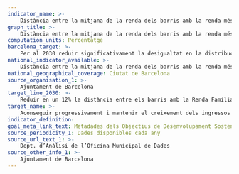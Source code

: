 ```yaml
---
indicator_name: >-
    Distància entre la mitjana de la renda dels barris amb la renda més alta i la mitjana dels barris amb la renda més baixa (barris que sumin, aproximadament, el 5% de la població en ambdós casos)
graph_title: >-
    Distància entre la mitjana de la renda dels barris amb la renda més alta i la mitjana dels barris amb la renda més baixa (barris que sumin, aproximadament, el 5% de la població en ambdós casos)
computation_units: Percentatge
barcelona_target: >-
    Per al 2030 reduir significativament la desigualtat en la distribució de la renda a Barcelona, tot evitant que la RFDB mitjana de la ciutat es distanciï de la mitjana metropolitana
national_indicator_available: >-
    Distància entre la mitjana de la renda dels barris amb la renda més alta i la mitjana dels barris amb la renda més baixa (barris que sumin, aproximadament, el 5% de la població en ambdós casos)
national_geographical_coverage: Ciutat de Barcelona 
source_organisation_1: >-
    Ajuntament de Barcelona
target_line_2030: >-
    Reduir en un 12% la distància entre els barris amb la Renda Familiar Disponible més alta i els barris amb la més baixa. Valor fita 2030: Inferior a 30.273 euros
target_name: >-
    Aconseguir progressivament i mantenir el creixement dels ingressos del 40% més pobre de la població a una taxa superior a la mitjana nacional
indicator_definition:
goal_meta_link_text: Metadades dels Objectius de Desenvolupament Sostenible de les Nacions Unides (pdf 894kB)
source_periodicity_1: Dades disponibles cada any
source_url_text_1: >-
    Dept. d’Anàlisi de l’Oficina Municipal de Dades
source_other_info_1: >-
    Ajuntament de Barcelona
---
```

